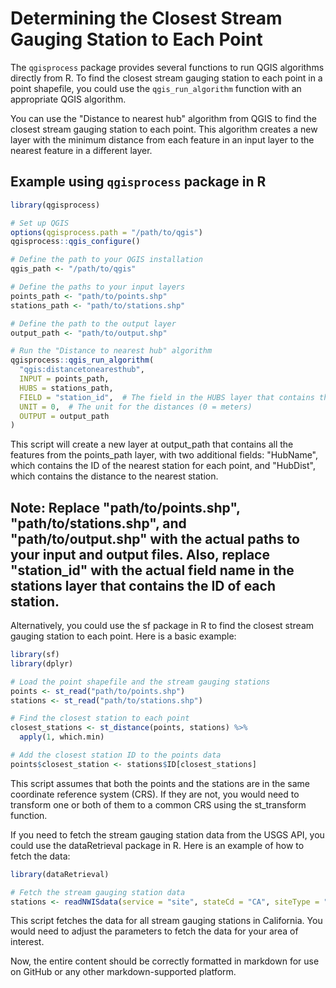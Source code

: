 # Determining the Closest Stream Gauging Station to Each Point

The `qgisprocess` package provides several functions to run QGIS algorithms directly from R. To find the closest stream gauging station to each point in a point shapefile, you could use the `qgis_run_algorithm` function with an appropriate QGIS algorithm.

You can use the "Distance to nearest hub" algorithm from QGIS to find the closest stream gauging station to each point. This algorithm creates a new layer with the minimum distance from each feature in an input layer to the nearest feature in a different layer.

## Example using `qgisprocess` package in R

```R
library(qgisprocess)

# Set up QGIS
options(qgisprocess.path = "/path/to/qgis")
qgisprocess::qgis_configure()

# Define the path to your QGIS installation
qgis_path <- "/path/to/qgis"

# Define the paths to your input layers
points_path <- "path/to/points.shp"
stations_path <- "path/to/stations.shp"

# Define the path to the output layer
output_path <- "path/to/output.shp"

# Run the "Distance to nearest hub" algorithm
qgisprocess::qgis_run_algorithm(
  "qgis:distancetonearesthub",
  INPUT = points_path,
  HUBS = stations_path,
  FIELD = "station_id",  # The field in the HUBS layer that contains the ID of each station
  UNIT = 0,  # The unit for the distances (0 = meters)
  OUTPUT = output_path
)
```
This script will create a new layer at output_path that contains all the features from the points_path layer, with two additional fields: "HubName", which contains the ID of the nearest station for each point, and "HubDist", which contains the distance to the nearest station.

## Note: Replace "path/to/points.shp", "path/to/stations.shp", and "path/to/output.shp" with the actual paths to your input and output files. Also, replace "station_id" with the actual field name in the stations layer that contains the ID of each station.

Alternatively, you could use the sf package in R to find the closest stream gauging station to each point. Here is a basic example:
```R
library(sf)
library(dplyr)

# Load the point shapefile and the stream gauging stations
points <- st_read("path/to/points.shp")
stations <- st_read("path/to/stations.shp")

# Find the closest station to each point
closest_stations <- st_distance(points, stations) %>%
  apply(1, which.min)

# Add the closest station ID to the points data
points$closest_station <- stations$ID[closest_stations]
```
This script assumes that both the points and the stations are in the same coordinate reference system (CRS). If they are not, you would need to transform one or both of them to a common CRS using the st_transform function.

If you need to fetch the stream gauging station data from the USGS API, you could use the dataRetrieval package in R. Here is an example of how to fetch the data:
```R
library(dataRetrieval)

# Fetch the stream gauging station data
stations <- readNWISdata(service = "site", stateCd = "CA", siteType = "ST")
```
This script fetches the data for all stream gauging stations in California. You would need to adjust the parameters to fetch the data for your area of interest.

Now, the entire content should be correctly formatted in markdown for use on GitHub or any other markdown-supported platform.
